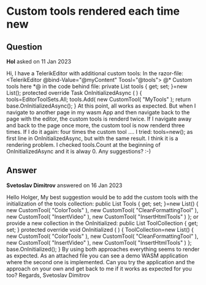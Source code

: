 # Custom tools rendered each time new

## Question

**Hol** asked on 11 Jan 2023

Hi, I have a TelerikEditor with additional custom tools: In the razor-file: <TelerikEditor @bind-Value="@myContent" Toosl="@tools">
<EditorCustomTools>
@* Custom tools here *@</EditorCustomTools>
</TelerikEditor> in the code behind file: private List <IEditorTool> tools { get; set; }=new List<IEditorTool>(); protected override Task OnInitializedAsync ( ) {
tools=EditorToolSets.All;
tools.Add( new CustomTool( "MyTools" ); return base.OnInitializedAsync();
} At this point, all works as expected. But when I navigate to another page in my wasm App and then navigate back to the page with the editor, the custom tools is renderd twice. If I navigate away and back to the page once more, the custom tool is now renderd three times. If I do it again: four times the custom tool .... I tried: tools=new(); as first line in OnInitializedAsync, but with the same result. I think it is a rendering problem. I checked tools.Count at the beginning of OnInitializedAsync and it is alway 0. Any suggestions? :-)

## Answer

**Svetoslav Dimitrov** answered on 16 Jan 2023

Hello Holger, My best suggestion would be to add the custom tools with the initialization of the tools collection: public List <IEditorTool> Tools { get; set; }=new List<IEditorTool>()
{ new CustomTool( "ColorTools" ), new CustomTool( "CleanFormattingTool" ), new CustomTool( "InsertVideo" ), new CustomTool( "InsertHtmlTools" )
}; or provide a new collection in the OnInitialized: public List<IEditorTool> ToolCollection { get; set; } protected override void OnInitialized ( ) {
ToolCollection=new List<IEditorTool>()
{ new CustomTool( "ColorTools" ), new CustomTool( "CleanFormattingTool" ), new CustomTool( "InsertVideo" ), new CustomTool( "InsertHtmlTools" )
}; base.OnInitialized();
} By using both approaches everything seems to render as expected. As an attached file you can see a demo WASM application where the second one is implemented. Can you try the application and the approach on your own and get back to me if it works as expected for you too? Regards, Svetoslav Dimitrov

